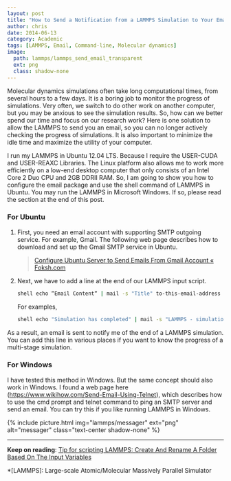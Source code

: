 ```yaml
---
layout: post
title: "How to Send a Notification from a LAMMPS Simulation to Your Email"
author: chris
date: 2014-06-13
category: Academic
tags: [LAMMPS, Email, Command-line, Molecular dynamics]
image:
  path: lammps/lammps_send_email_transparent
  ext: png
  class: shadow-none
---
```


Molecular dynamics simulations often take long computational times, from several hours to a few days. It is a boring job to monitor the progress of simulations. Very often, we switch to do other work on another computer, but you may be anxious to see the simulation results. So, how can we better spend our time and focus on our research work? Here is one solution to allow the LAMMPS to send you an email, so you can no longer actively checking the progress of simulations. It is also important to minimize the idle time and maximize the utility of your computer.

<!--more-->

I run my LAMMPS in Ubuntu 12.04 LTS. Because I require the USER-CUDA and USER-REAXC Libraries. The Linux platform also allows me to work more efficiently on a low-end desktop computer that only consists of an Intel Core 2 Duo CPU and 2GB DDRII RAM. So, I am going to show you how to configure the email package and use the shell command of LAMMPS in Ubuntu. You may run the LAMMPS in Microsoft Windows. If so, please read the section at the end of this post.

### For Ubuntu

1. First, you need an email account with supporting SMTP outgoing service. For example, Gmail. The following web page describes how to download and set up the Gmail SMTP service in Ubuntu.

   > <a href="https://foksh.com/site/configure-ubuntu-server-to-send-emails-from-gmail-account/" target="_blank">Configure Ubuntu Server to Send Emails From Gmail Account « Foksh.com</a>

2. Next, we have to add a line at the end of our LAMMPS input script.

   ```bash
   shell echo “Email Content“ | mail -s "Title" to-this-email-address
   ```

   For examples,
  
   ```bash
   shell echo "Simulation has completed" | mail -s "LAMMPS - simulation done" address@email.com
   ```
  
  As a result, an email is sent to notify me of the end of a LAMMPS simulation.
  You can add this line in various places if you want to know the progress of a multi-stage simulation.

### For Windows

I have tested this method in Windows. But the same concept should also work in Windows. I found a web page here (https://www.wikihow.com/Send-Email-Using-Telnet), which describes how to use the cmd prompt and telnet command to ping an SMTP server and send an email. You can try this if you like running LAMMPS in Windows.

{% include picture.html img="lammps/messager" ext="png" alt="messager" class="text-center shadow-none" %}

* * *

**Keep on reading**: [Tip for scripting LAMMPS: Create And Rename A Folder Based On The Input Variables](/blog/2014/07/12/Tip-for-scripting-LAMMPS-Create-And-Rename-A-Folder-Based-On-The-Input-Variables)

*[LAMMPS]: Large-scale Atomic/Molecular Massively Parallel Simulator